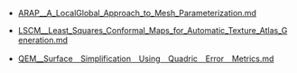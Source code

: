 - [ARAP__A_LocalGlobal_Approach_to_Mesh_Parameterization.md](docs\论文\ARAP__A_LocalGlobal_Approach_to_Mesh_Parameterization.md)

- [LSCM__Least_Squares_Conformal_Maps_for_Automatic_Texture_Atlas_Generation.md](docs\论文\LSCM__Least_Squares_Conformal_Maps_for_Automatic_Texture_Atlas_Generation.md)

- [QEM__Surface＿Simplification＿Using＿Quadric＿Error＿Metrics.md](docs\论文\QEM__Surface＿Simplification＿Using＿Quadric＿Error＿Metrics.md)

